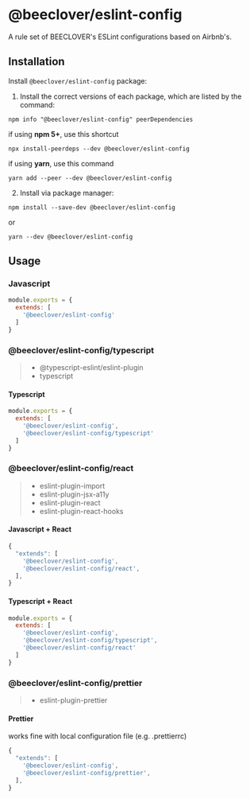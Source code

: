# @beeclover/eslint-config

A rule set of BEECLOVER's ESLint configurations based on Airbnb's.

## Installation

Install `@beeclover/eslint-config` package:

1. Install the correct versions of each package, which are listed by the command:

```
npm info "@beeclover/eslint-config" peerDependencies
```

if using **npm 5+**, use this shortcut

```
npx install-peerdeps --dev @beeclover/eslint-config
```

if using **yarn**, use this command

```
yarn add --peer --dev @beeclover/eslint-config
```

2. Install via package manager:

```
npm install --save-dev @beeclover/eslint-config
```

or

```
yarn --dev @beeclover/eslint-config
```

## Usage

### Javascript

```js
module.exports = {
  extends: [
    '@beeclover/eslint-config'
  ]
}
```
### @beeclover/eslint-config/typescript

> * @typescript-eslint/eslint-plugin
> * typescript

#### Typescript

```js
module.exports = {
  extends: [
    '@beeclover/eslint-config',
    '@beeclover/eslint-config/typescript'
  ]
}
```
### @beeclover/eslint-config/react

> * eslint-plugin-import
> * eslint-plugin-jsx-a11y
> * eslint-plugin-react
> * eslint-plugin-react-hooks

#### Javascript + React

```js
{
  "extends": [
    '@beeclover/eslint-config',
    '@beeclover/eslint-config/react',
  ],
}
``` 

#### Typescript + React

```js
module.exports = {
  extends: [
    '@beeclover/eslint-config',
    '@beeclover/eslint-config/typescript',
    '@beeclover/eslint-config/react'
  ]
}
```

### @beeclover/eslint-config/prettier

> * eslint-plugin-prettier

#### Prettier

works fine with local configuration file (e.g. .prettierrc)

```js
{
  "extends": [
    '@beeclover/eslint-config',
    '@beeclover/eslint-config/prettier',
  ],
}
```
